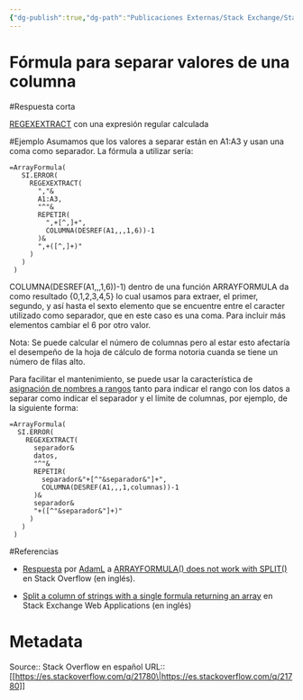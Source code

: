 ```yaml
---
{"dg-publish":true,"dg-path":"Publicaciones Externas/Stack Exchange/Stack Overflow en español/es.stackoverflow.com-21780.md","permalink":"/publicaciones-externas/stack-exchange/stack-overflow-en-espanol/es-stackoverflow-com-21780/","title":"Fórmula para separar valores de una columna","hide":true,"noteIcon":"default","created":"2024-04-03T12:49:10.626-06:00","updated":"2024-04-05T16:43:48.661-06:00"}
---
```


# Fórmula para separar valores de una columna

#Respuesta corta

[REGEXEXTRACT](https://support.google.com/docs/answer/3098244?hl=es) con una expresión regular calculada

#Ejemplo
Asumamos que los valores a separar están en A1:A3 y usan una coma como separador. La fórmula a utilizar sería:

    =ArrayFormula(
       SI.ERROR(
         REGEXEXTRACT(
           ","&
           A1:A3,
           "^"&
           REPETIR(
             ",+[^,]+",
             COLUMNA(DESREF(A1,,,1,6))-1
           )&
           ",+([^,]+)"
         )
       )
     )

COLUMNA(DESREF(A1,,,1,6))-1) dentro de una función ARRAYFORMULA da como resultado {0,1,2,3,4,5} lo cual usamos para extraer, el primer, segundo, y así hasta el sexto elemento que se encuentre entre el caracter utilizado como separador, que en este caso es una coma. Para incluir más elementos cambiar el 6 por otro valor.

Nota: Se puede calcular el número de columnas pero al estar esto afectaría el desempeño de la hoja de cálculo de forma notoria cuanda se tiene un número de filas alto.

Para facilitar el mantenimiento, se puede usar la característica de [asignación de nombres a rangos][1] tanto para indicar el rango con los datos a separar como indicar el separador y el límite de columnas, por ejemplo, de la siguiente forma:

    =ArrayFormula(
      SI.ERROR(
        REGEXEXTRACT(
          separador&
          datos,
          "^"&
          REPETIR(
            separador&"+[^"&separador&"]+",
            COLUMNA(DESREF(A1,,,1,columnas))-1
          )&
          separador&
          "+([^"&separador&"]+)"
         )
       )
     )

#Referencias

- [Respuesta](https://stackoverflow.com/a/26138109/1595451) por [AdamL](https://stackoverflow.com/users/1373663/adaml) a [ARRAYFORMULA() does not work with SPLIT()](https://stackoverflow.com/q/26137115/1595451) en Stack Overflow (en inglés).
- [Split a column of strings with a single formula returning an array](https://webapps.stackexchange.com/q/88517/88163) en Stack Exchange Web Applications (en inglés)


  [1]: https://support.google.com/docs/answer/63175?hl=es

# Metadata
Source:: Stack Overflow en español
URL:: [[https://es.stackoverflow.com/q/21780\|https://es.stackoverflow.com/q/21780]]

